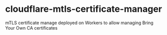 # cloudflare-mtls-certificate-manager
mTLS certificate manage deployed on Workers to allow managing Bring Your Own CA certificates
